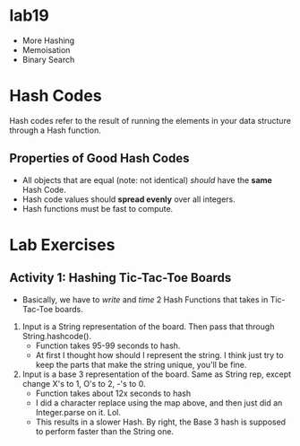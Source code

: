 lab19
===

* More Hashing
* Memoisation
* Binary Search

# Hash Codes
Hash codes refer to the result of running the elements in your
data structure through a Hash function.

## Properties of Good Hash Codes
* All objects that are equal (note: not identical) *should* have the
**same** Hash Code.
* Hash code values should **spread evenly** over all integers.
* Hash functions must be fast to compute.

# Lab Exercises
## Activity 1: Hashing Tic-Tac-Toe Boards
* Basically, we have to *write* and *time* 2 Hash Functions that takes in
Tic-Tac-Toe boards.
1. Input is a String representation of the board. Then pass that
through String.hashcode().
    * Function takes 95-99 seconds to hash.
    * At first I thought how should I represent the string. I think
    just try to keep the parts that make the string unique, you'll
    be fine.
2. Input is a base 3 representation of the board. Same as String rep,
except change X's to 1, O's to 2, -'s to 0.
    * Function takes about 12x seconds to hash
    * I did a character replace using the map above, and then just
    did an Integer.parse on it. Lol.
    * This results in a slower Hash. By right, the Base 3 hash is
    supposed to perform faster than the String one.

